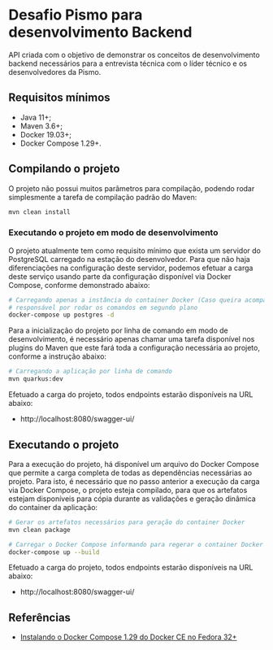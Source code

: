 # Desafio Pismo para desenvolvimento Backend

API criada com o objetivo de demonstrar os conceitos de desenvolvimento backend necessários para a entrevista técnica com o líder técnico e os desenvolvedores da Pismo.

## Requisitos mínimos

* Java 11+;
* Maven 3.6+;
* Docker 19.03+;
* Docker Compose 1.29+.

## Compilando o projeto

O projeto não possui muitos parâmetros para compilação, podendo rodar simplesmente a tarefa de compilação padrão do Maven:

```bash
mvn clean install
 ```

### Executando o projeto em modo de desenvolvimento

O projeto atualmente tem como requisito mínimo que exista um servidor do PostgreSQL carregado na estação do desenvolvedor. Para que não haja diferenciações na configuração deste servidor, podemos efetuar a carga deste serviço usando parte da configuração disponível via Docker Compose, conforme demonstrado abaixo: 

```bash
# Carregando apenas a instância do container Docker (Caso queira acompanhar os logs, recomenda-se remover o parâmetro "-d",
# responsável por rodar os comandos em segundo plano
docker-compose up postgres -d
```

Para a inicialização do projeto por linha de comando em modo de desenvolvimento, é necessário apenas chamar uma tarefa disponível nos plugins do Maven que este fará toda a configuração necessária ao projeto, conforme a instrução abaixo:

```bash
# Carregando a aplicação por linha de comando
mvn quarkus:dev
```

Efetuado a carga do projeto, todos endpoints estarão disponíveis na URL abaixo:
* http://localhost:8080/swagger-ui/

## Executando o projeto

Para a execução do projeto, há disponível um arquivo do Docker Compose que permite a carga completa de todas as dependências necessárias ao projeto. Para isto, é necessário que no passo anterior a execução da carga via Docker Compose, o projeto esteja compilado, para que os artefatos estejam disponíveis para cópia durante as validações e geração dinâmica do container da aplicação:

```bash
# Gerar os artefatos necessários para geração do container Docker
mvn clean package

# Carregar o Docker Compose informando para regerar o container Docker referente a aplicação
docker-compose up --build
```

Efetuado a carga do projeto, todos endpoints estarão disponíveis na URL abaixo:
* http://localhost:8080/swagger-ui/

## Referências

* [Instalando o Docker Compose 1.29 do Docker CE no Fedora 32+](https://computingforgeeks.com/install-and-use-docker-compose-on-fedora/)
